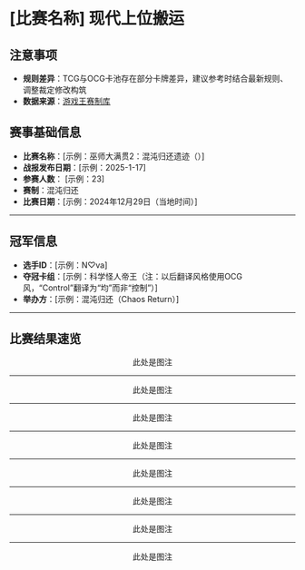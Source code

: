 # [比赛名称]  现代上位搬运
## 注意事项
- **规则差异**：TCG与OCG卡池存在部分卡牌差异，建议参考时结合最新规则、调整裁定修改构筑  
- **数据来源**：[游戏王赛制库]()  

## 赛事基础信息

- **比赛名称**：[示例：巫师大满贯2：混沌归还遗迹（）]  
- **战报发布日期**：[示例：2025-1-17]  
- **参赛人数**： [示例：23]  
- **赛制**：混沌归还  
- **比赛日期**：[示例：2024年12月29日（当地时间）]  

---

## 冠军信息
- **选手ID**：[示例：N♡va]  
- **夺冠卡组**：[示例：科学怪人帝王（注：以后翻译风格使用OCG风，“Control”翻译为“均”而非“控制”）]  
- **举办方**：[示例：混沌归还（Chaos Return）]  

---

## 比赛结果速览

<center>
    <img src = ""
         width = "%">
    <br>
    此处是图注
</center>

---

<center>
    <img src = ""
         width = "%">
    <br>
    此处是图注
</center>

---

<center>
    <img src = ""
         width = "%">
    <br>
    此处是图注
</center>

---

<center>
    <img src = ""
         width = "%">
    <br>
    此处是图注
</center>

---

<center>
    <img src = ""
         width = "%">
    <br>
    此处是图注
</center>

---

<center>
    <img src = ""
         width = "%">
    <br>
    此处是图注
</center>

---

<center>
    <img src = ""
         width = "%">
    <br>
    此处是图注
</center>

---

<center>
    <img src = ""
         width = "%">
    <br>
    此处是图注
</center>